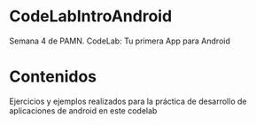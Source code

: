 # CodeLabIntroAndroid
Semana 4 de PAMN. CodeLab: Tu primera App para Android

# Contenidos
Ejercicios y ejemplos realizados para la práctica de desarrollo de aplicaciones de android en este codelab
